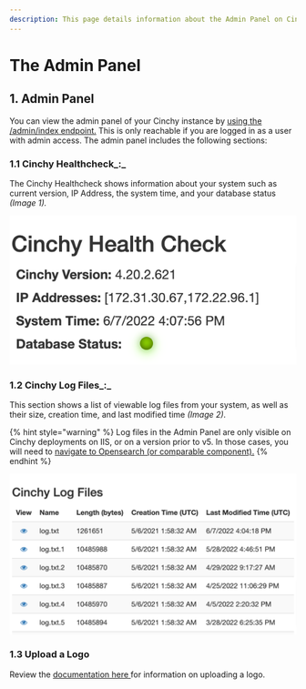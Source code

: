 ```yaml
---
description: This page details information about the Admin Panel on Cinchy.
---
```


# The Admin Panel

## 1. Admin Panel

You can view the admin panel of your Cinchy instance by [using the /admin/index endpoint.](../../api-guide/api-overview/#2.1-admin-index) This is only reachable if you are logged in as a user with admin access. The admin panel includes the following sections:

### 1.1 Cinchy Healthcheck_:_

The Cinchy Healthcheck shows information about your system such as current version, IP Address, the system time, and your database status _(Image 1)._

![Image 1: The Cinchy Healthcheck](<../../.gitbook/assets/image (130).png>)

### 1.2 Cinchy Log Files_:_

This section shows a list of viewable log files from your system, as well as their size, creation time, and last modified time _(Image 2)._

{% hint style="warning" %}
Log files in the Admin Panel are only visible on Cinchy deployments on IIS, or on a version prior to v5. In those cases, you will need to [navigate to Opensearch (or comparable component).](../../deployment-guide/deployment-installation-guides/kubernetes-deployment-installation/#5.3.1-accessing-opensearch)
{% endhint %}

![Image 2: Cinchy Log Files](<../../.gitbook/assets/image (742).png>)

### 1.3 Upload a Logo

Review the [documentation here ](overview-of-the-data-browser.md#5.-the-logo)for information on uploading a logo.

